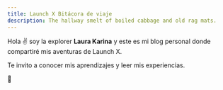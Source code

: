 ```yaml
---
title: Launch X Bitácora de viaje
description: The hallway smelt of boiled cabbage and old rag mats.
---
```


Hola ✌️  soy la explorer **Laura Karina** y este es mi blog personal donde compartiré mis aventuras de Launch X.

Te invito a conocer mis aprendizajes y leer mis experiencias.

🚀
